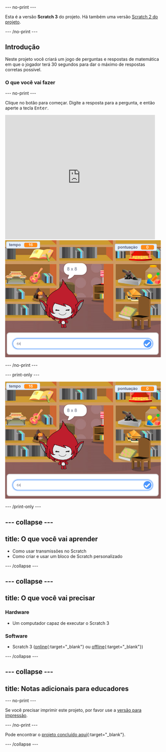 --- no-print ---

Esta é a versão **Scratch 3** do projeto. Há também uma versão [Scratch 2 do projeto](https://projects.raspberrypi.org/pt-BR/projects/brain-game-scratch2).

--- /no-print ---

## Introdução

Neste projeto você criará um jogo de perguntas e respostas de matemática em que o jogador terá 30 segundos para dar o máximo de respostas corretas possível.

### O que você vai fazer

--- no-print ---

Clique no botão para começar. Digite a resposta para a pergunta, e então aperte a tecla <kbd>Enter</kbd>.

<div class="scratch-preview">
  <iframe allowtransparency="true" width="485" height="402" src="https://scratch.mit.edu/projects/embed/448348433/?autostart=false" frameborder="0" scrolling="no"></iframe>
  <img src="images/brain-final.png">
</div>

--- /no-print ---

--- print-only ---

![Jogo de Raciocínio](images/brain-final.png)

--- /print-only ---

--- collapse ---
---
title: O que você vai aprender
---

+ Como usar transmissões no Scratch
+ Como criar e usar um bloco de Scratch personalizado

--- /collapse ---

--- collapse ---
---
title: O que você vai precisar
---

### Hardware

+ Um computador capaz de executar o Scratch 3

### Software

+ Scratch 3 ([online](http://rpf.io/scratchon){:target="_blank"} ou [offline](http://rpf.io/scratchoff){:target="_blank"})

--- /collapse ---

--- collapse ---
---
title: Notas adicionais para educadores
---

--- no-print ---

Se você precisar imprimir este projeto, por favor use a [versão para impressão](https://projects.raspberrypi.org/pt-BR/projects/brain-game/print).

--- /no-print ---

Pode encontrar o [projeto concluído aqui](http://rpf.io/p/pt-BR/brain-game-get){:target="_blank"}.

--- /collapse ---